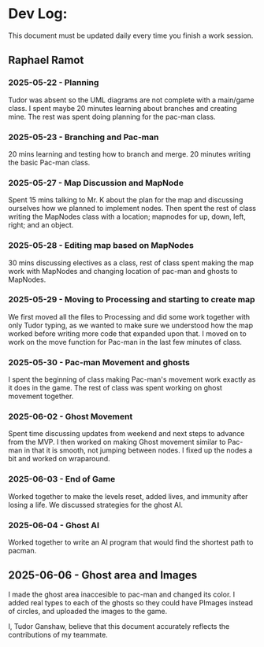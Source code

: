 # Dev Log:

This document must be updated daily every time you finish a work session.

## Raphael Ramot

### 2025-05-22 - Planning
Tudor was absent so the UML diagrams are not complete with a main/game class. I spent maybe 20 minutes learning about branches and creating mine. The rest was spent doing planning for the pac-man class.

### 2025-05-23 - Branching and Pac-man
20 mins learning and testing how to branch and merge. 20 minutes writing the basic Pac-man class.

### 2025-05-27 - Map Discussion and MapNode
Spent 15 mins talking to Mr. K about the plan for the map and discussing ourselves how we planned to implement nodes. Then spent the rest of class writing the MapNodes class with a location; mapnodes for up, down, left, right; and an object.

### 2025-05-28 - Editing map based on MapNodes
30 mins discussing electives as a class, rest of class spent making the map work with MapNodes and changing location of pac-man and ghosts to MapNodes.

### 2025-05-29 - Moving to Processing and starting to create map
We first moved all the files to Processing and did some work together with only Tudor typing, as we wanted to make sure we understood how the map worked before writing more code that expanded upon that. I moved on to work on the move function for Pac-man in the last few minutes of class.

### 2025-05-30 - Pac-man Movement and ghosts
I spent the beginning of class making Pac-man's movement work exactly as it does in the game. The rest of class was spent working on ghost movement together.

### 2025-06-02 - Ghost Movement
Spent time discussing updates from weekend and next steps to advance from the MVP. I then worked on making Ghost movement similar to Pac-man in that it is smooth, not jumping between nodes. I fixed up the nodes a bit and worked on wraparound.

### 2025-06-03 - End of Game
Worked together to make the levels reset, added lives, and immunity after losing a life. We discussed strategies for the ghost AI.

### 2025-06-04 - Ghost AI
Worked together to write an AI program that would find the shortest path to pacman.

## 2025-06-06 - Ghost area and Images
I made the ghost area inaccesible to pac-man and changed its color. I added real types to each of the ghosts so they could have PImages instead of circles, and uploaded the images to the game.

I, Tudor Ganshaw, believe that this document accurately reflects the contributions of my teammate.
